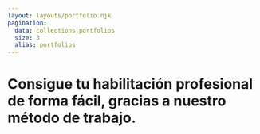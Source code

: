 ```yaml
---
layout: layouts/portfolio.njk
pagination:
  data: collections.portfolios
  size: 3
  alias: portfolios
---
```

# Consigue tu <span>habilitación profesional</span> de forma fácil, gracias a nuestro <span>método de trabajo</span>.
